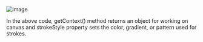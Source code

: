 ![image](https://github.com/JMBoulos12/HTML/assets/65892342/8b354bb1-6d2b-40c6-8ddd-21e2fdce5ba5)

In the above code, getContext() method returns an object for working on canvas and strokeStyle property sets the color, gradient, 
or pattern used for strokes.
